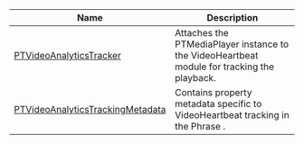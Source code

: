 ---
---

<table frame="all" colsep="1" rowsep="1" id="table_F771D1719BE84241955D45C280BBB52A"> 
 <tgroup cols="2" colsep="1" rowsep="1" class="FormatA"> 
  <colspec colnum="1" colname="1" colwidth="1.00*" /> 
  <colspec colnum="2" colname="2" colwidth="1.16*" /> 
  <thead> 
   <tr rowsep="1"> 
    <th colname="1" class="entry">Name</th> 
    <th colname="2" class="entry">Description</th> 
   </tr> 
  </thead> 
  <tbody> 
   <tr rowsep="1"> 
    <td colname="1"><span class="codeph"><a href="http://help.adobe.com/en_US/primetime/api/psdk/vhl_tvsdk_ios/Classes/PTVideoAnalyticsTracker.html" format="html" scope="external">PTVideoAnalyticsTracker</a></span> </td> 
    <td colname="2"> Attaches the <span class="codeph">PTMediaPlayer</span> instance to the VideoHeartbeat module for tracking the playback. </td> 
   </tr> 
   <tr rowsep="0"> 
    <td colname="1"><span class="codeph"><a href="http://help.adobe.com/en_US/primetime/api/psdk/vhl_tvsdk_ios/Classes/PTVideoAnalyticsTrackingMetadata.html" format="html" scope="external">PTVideoAnalyticsTrackingMetadata</a></span> </td> 
    <td colname="2"> Contains property metadata specific to VideoHeartbeat tracking in the 
     <ph conkeyref="phrases/primetime-sdk-name">
      Phrase
     </ph>. </td> 
   </tr> 
  </tbody> 
 </tgroup> 
</table>

